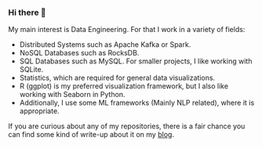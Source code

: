 ### Hi there 👋

My main interest is Data Engineering. For that I work in a variety of fields:

- Distributed Systems such as Apache Kafka or Spark.
- NoSQL Databases such as RocksDB.
- SQL Databases such as MySQL. For smaller projects, I like working with SQLite.
- Statistics, which are required for general data visualizations. 
- R (ggplot) is my preferred visualization framework, but I also like working with Seaborn in Python.
- Additionally, I use some ML frameworks (Mainly NLP related), where it is appropriate.

If you are curious about any of my repositories, there is a fair chance you can find some kind of write-up about it on my [blog](https://huti26.github.io/).

